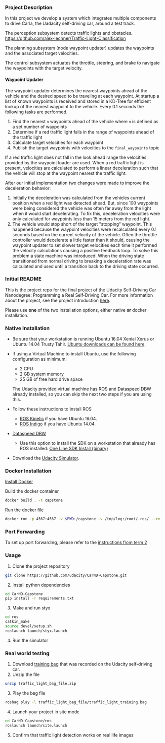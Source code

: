 ### Project Description

In this project we develop a system which integrates multiple components to
drive Carla, the Uadacity self-driving car, around a test track.

The perception subsystem detects traffic lights and obstacles.
https://github.com/alex-lechner/Traffic-Light-Classification

The planning subsystem (node waypoint updater) updates the waypoints and the
associated target velocities.

The control subsystem actuates the throttle, steering, and brake to navigate
the waypoints with the target velocity.

#### Waypoint Updater

The waypoint updater determines the nearest waypoints ahead of the vehicle and the desired speed to be traveling at each waypoint. At startup a list of known waypoints is received and stored in a KD-Tree for efficient lookup of the nearest waypoint to the vehicle. Every 0.1 seconds the following tasks are performed.
1. Find the nearest `n` waypoints ahead of the vehicle where `n` is defined as a set number of waypoints
2. Determine if a red traffic light falls in the range of waypoints ahead of the traffic light
3. Calculate target velocities for each waypoint
4. Publish the target waypoints with velocities to the `final_waypoints` topic

If a red traffic light does not fall in the look ahead range the velocities provided by the waypoint loader are used. When a red traffic light is present, velocities are calculated to perform a linear deceleration such that the vehicle will stop at the waypoint nearest the traffic light.

After our initial implementation two changes were made to improve the deceleration behavior:
1. Initially the deceleration was calculated from the vehicles current position when a red light was detected ahead. But, since 100 waypoints were being considered the vehicle was often far away from the light when it would start decelerating. To fix this, deceleration velocities were only calculated for waypoints less than 15 meters from the red light.
2. The vehicle would stop short of the target "stopping" waypoint. This happened because the waypoint velocities were recalculated every 0.1 seconds based on the current velocity of the vehicle. Often the throttle controller would decelerate a little faster than it should, causing the waypoint updater to set slower target velocities each time it performed the velocity calculations causing a positive feedback loop. To solve this problem a state machine was introduced. When the driving state transitioned from normal driving to breaking a deceleration rate was calculated and used until a transition back to the driving state occurred.

### Initial README

This is the project repo for the final project of the Udacity Self-Driving Car Nanodegree: Programming a Real Self-Driving Car. For more information about the project, see the project introduction [here](https://classroom.udacity.com/nanodegrees/nd013/parts/6047fe34-d93c-4f50-8336-b70ef10cb4b2/modules/e1a23b06-329a-4684-a717-ad476f0d8dff/lessons/462c933d-9f24-42d3-8bdc-a08a5fc866e4/concepts/5ab4b122-83e6-436d-850f-9f4d26627fd9).

Please use **one** of the two installation options, either native **or** docker installation.

### Native Installation

* Be sure that your workstation is running Ubuntu 16.04 Xenial Xerus or Ubuntu 14.04 Trusty Tahir. [Ubuntu downloads can be found here](https://www.ubuntu.com/download/desktop).
* If using a Virtual Machine to install Ubuntu, use the following configuration as minimum:
  * 2 CPU
  * 2 GB system memory
  * 25 GB of free hard drive space

  The Udacity provided virtual machine has ROS and Dataspeed DBW already installed, so you can skip the next two steps if you are using this.

* Follow these instructions to install ROS
  * [ROS Kinetic](http://wiki.ros.org/kinetic/Installation/Ubuntu) if you have Ubuntu 16.04.
  * [ROS Indigo](http://wiki.ros.org/indigo/Installation/Ubuntu) if you have Ubuntu 14.04.
* [Dataspeed DBW](https://bitbucket.org/DataspeedInc/dbw_mkz_ros)
  * Use this option to install the SDK on a workstation that already has ROS installed: [One Line SDK Install (binary)](https://bitbucket.org/DataspeedInc/dbw_mkz_ros/src/81e63fcc335d7b64139d7482017d6a97b405e250/ROS_SETUP.md?fileviewer=file-view-default)
* Download the [Udacity Simulator](https://github.com/udacity/CarND-Capstone/releases).

### Docker Installation
[Install Docker](https://docs.docker.com/engine/installation/)

Build the docker container
```bash
docker build . -t capstone
```

Run the docker file
```bash
docker run -p 4567:4567 -v $PWD:/capstone -v /tmp/log:/root/.ros/ --rm -it capstone
```

### Port Forwarding
To set up port forwarding, please refer to the [instructions from term 2](https://classroom.udacity.com/nanodegrees/nd013/parts/40f38239-66b6-46ec-ae68-03afd8a601c8/modules/0949fca6-b379-42af-a919-ee50aa304e6a/lessons/f758c44c-5e40-4e01-93b5-1a82aa4e044f/concepts/16cf4a78-4fc7-49e1-8621-3450ca938b77)

### Usage

1. Clone the project repository
```bash
git clone https://github.com/udacity/CarND-Capstone.git
```

2. Install python dependencies
```bash
cd CarND-Capstone
pip install -r requirements.txt
```
3. Make and run styx
```bash
cd ros
catkin_make
source devel/setup.sh
roslaunch launch/styx.launch
```
4. Run the simulator

### Real world testing
1. Download [training bag](https://s3-us-west-1.amazonaws.com/udacity-selfdrivingcar/traffic_light_bag_file.zip) that was recorded on the Udacity self-driving car.
2. Unzip the file
```bash
unzip traffic_light_bag_file.zip
```
3. Play the bag file
```bash
rosbag play -l traffic_light_bag_file/traffic_light_training.bag
```
4. Launch your project in site mode
```bash
cd CarND-Capstone/ros
roslaunch launch/site.launch
```
5. Confirm that traffic light detection works on real life images


